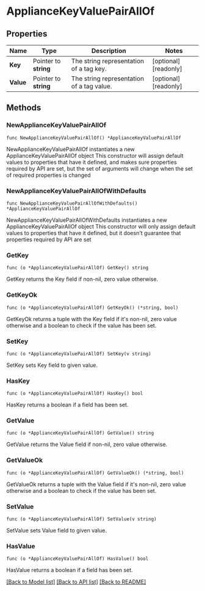 # ApplianceKeyValuePairAllOf

## Properties

Name | Type | Description | Notes
------------ | ------------- | ------------- | -------------
**Key** | Pointer to **string** | The string representation of a tag key. | [optional] [readonly] 
**Value** | Pointer to **string** | The string representation of a tag value. | [optional] [readonly] 

## Methods

### NewApplianceKeyValuePairAllOf

`func NewApplianceKeyValuePairAllOf() *ApplianceKeyValuePairAllOf`

NewApplianceKeyValuePairAllOf instantiates a new ApplianceKeyValuePairAllOf object
This constructor will assign default values to properties that have it defined,
and makes sure properties required by API are set, but the set of arguments
will change when the set of required properties is changed

### NewApplianceKeyValuePairAllOfWithDefaults

`func NewApplianceKeyValuePairAllOfWithDefaults() *ApplianceKeyValuePairAllOf`

NewApplianceKeyValuePairAllOfWithDefaults instantiates a new ApplianceKeyValuePairAllOf object
This constructor will only assign default values to properties that have it defined,
but it doesn't guarantee that properties required by API are set

### GetKey

`func (o *ApplianceKeyValuePairAllOf) GetKey() string`

GetKey returns the Key field if non-nil, zero value otherwise.

### GetKeyOk

`func (o *ApplianceKeyValuePairAllOf) GetKeyOk() (*string, bool)`

GetKeyOk returns a tuple with the Key field if it's non-nil, zero value otherwise
and a boolean to check if the value has been set.

### SetKey

`func (o *ApplianceKeyValuePairAllOf) SetKey(v string)`

SetKey sets Key field to given value.

### HasKey

`func (o *ApplianceKeyValuePairAllOf) HasKey() bool`

HasKey returns a boolean if a field has been set.

### GetValue

`func (o *ApplianceKeyValuePairAllOf) GetValue() string`

GetValue returns the Value field if non-nil, zero value otherwise.

### GetValueOk

`func (o *ApplianceKeyValuePairAllOf) GetValueOk() (*string, bool)`

GetValueOk returns a tuple with the Value field if it's non-nil, zero value otherwise
and a boolean to check if the value has been set.

### SetValue

`func (o *ApplianceKeyValuePairAllOf) SetValue(v string)`

SetValue sets Value field to given value.

### HasValue

`func (o *ApplianceKeyValuePairAllOf) HasValue() bool`

HasValue returns a boolean if a field has been set.


[[Back to Model list]](../README.md#documentation-for-models) [[Back to API list]](../README.md#documentation-for-api-endpoints) [[Back to README]](../README.md)


